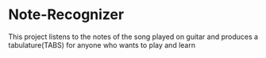 # Note-Recognizer
This project listens to the notes of the song played on guitar and produces  a tabulature(TABS) for anyone who wants to play and learn
